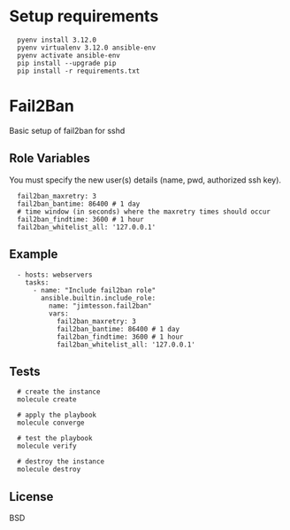 Setup requirements
=========

```
  pyenv install 3.12.0
  pyenv virtualenv 3.12.0 ansible-env
  pyenv activate ansible-env
  pip install --upgrade pip
  pip install -r requirements.txt
```

Fail2Ban
=========

Basic setup of fail2ban for sshd

Role Variables
--------------

You must specify the new user(s) details (name, pwd, authorized ssh key).

```
  fail2ban_maxretry: 3
  fail2ban_bantime: 86400 # 1 day
  # time window (in seconds) where the maxretry times should occur
  fail2ban_findtime: 3600 # 1 hour
  fail2ban_whitelist_all: '127.0.0.1'
```


Example
----------------

```
  - hosts: webservers
    tasks:
      - name: "Include fail2ban role"
        ansible.builtin.include_role:
          name: "jimtesson.fail2ban"
          vars:
            fail2ban_maxretry: 3
            fail2ban_bantime: 86400 # 1 day
            fail2ban_findtime: 3600 # 1 hour
            fail2ban_whitelist_all: '127.0.0.1' 

```


Tests
----------------

```
  # create the instance
  molecule create

  # apply the playbook
  molecule converge

  # test the playbook
  molecule verify

  # destroy the instance
  molecule destroy  
```

License
-------

BSD

